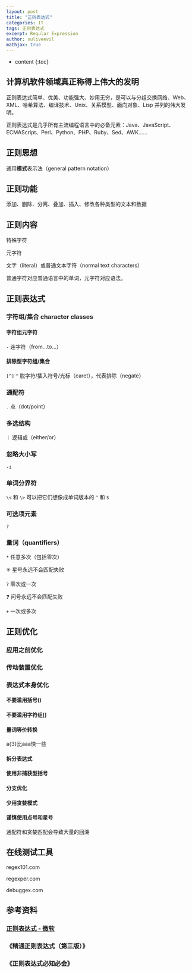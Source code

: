 ```yaml
---
layout: post
title: "正则表达式"
categories: IT
tags: 正则表达式
excerpt: Regular Expression
author: suliveevil
mathjax: true
---
```


* content
{:toc}

## 计算机软件领域真正称得上伟大的发明

正则表达式简单、优美、功能强大、妙用无穷，是可以与分组交换网络、Web、XML、哈希算法、编译技术、Unix、关系模型、面向对象、Lisp 并列的伟大发明。

正则表达式是几乎所有主流编程语言中的必备元素：Java、JavaScript、ECMAScript、Perl、Python、PHP、Ruby、Sed、AWK……

## 正则思想

通用**模式**表示法（general pattern notation）

## 正则功能

添加、删除、分离、叠加、插入、修改各种类型的文本和数据

## 正则内容

特殊字符

元字符

文字（literal）或普通文本字符（normal text characters）

普通字符对应普通语言中的单词，元字符对应语法。

## 正则表达式

### 字符组/集合 character classes

#### 字符组元字符

`-` 连字符（from…to…）



#### 排除型字符组/集合

`[^]` `^` 脱字符/插入符号/光标（caret），代表排除（negate）

### 通配符

`.` 点（dot/point）

### 多选结构

`｜` 逻辑或（either/or）

### 忽略大小写

`-i`

### 单词分界符

`\<` 和 `\>` 可以把它们想像成单词版本的 `^` 和 `$`

### 可选项元素

`?` 

### 量词（quantifiers）

`*` 任意多次（包括零次）

✳️ 星号永远不会匹配失败

`?` 零次或一次

❓ 问号永远不会匹配失败

`+` 一次或多次

## 正则优化

### 应用之前优化

### 传动装置优化

### 表达式本身优化

#### 不要滥用括号()

#### 不要滥用字符组[]

#### 量词等价转换

a{3}比aaa快一些

#### 拆分表达式

#### 使用非捕获型括号

#### 分支优化

#### 少用贪婪模式

#### 谨慎使用点号和星号

通配符和贪婪匹配会导致大量的回溯

## 在线测试工具

regex101.com

regexper.com

debuggex.com

## 参考资料

### [正则表达式 - 微软](https://docs.microsoft.com/zh-cn/dotnet/standard/base-types/regular-expression-language-quick-reference#see-also)

### 《精通正则表达式（第三版）》

### 《正则表达式必知必会》



